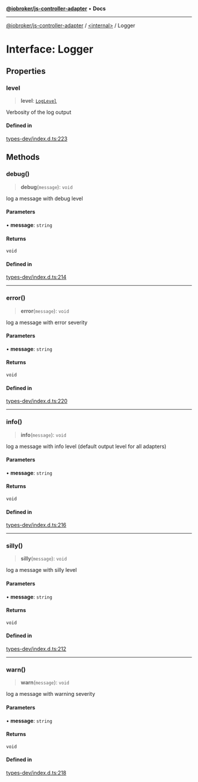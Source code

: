 [**@iobroker/js-controller-adapter**](../../README.md) • **Docs**

***

[@iobroker/js-controller-adapter](../../globals.md) / [\<internal\>](../README.md) / Logger

# Interface: Logger

## Properties

### level

> **level**: [`LogLevel`](../type-aliases/LogLevel.md)

Verbosity of the log output

#### Defined in

[types-dev/index.d.ts:223](https://github.com/ioBroker/ioBroker.js-controller/blob/b499d83cda369ad8a77cd1584bbda2b5b44bf993/packages/types-dev/index.d.ts#L223)

## Methods

### debug()

> **debug**(`message`): `void`

log a message with debug level

#### Parameters

• **message**: `string`

#### Returns

`void`

#### Defined in

[types-dev/index.d.ts:214](https://github.com/ioBroker/ioBroker.js-controller/blob/b499d83cda369ad8a77cd1584bbda2b5b44bf993/packages/types-dev/index.d.ts#L214)

***

### error()

> **error**(`message`): `void`

log a message with error severity

#### Parameters

• **message**: `string`

#### Returns

`void`

#### Defined in

[types-dev/index.d.ts:220](https://github.com/ioBroker/ioBroker.js-controller/blob/b499d83cda369ad8a77cd1584bbda2b5b44bf993/packages/types-dev/index.d.ts#L220)

***

### info()

> **info**(`message`): `void`

log a message with info level (default output level for all adapters)

#### Parameters

• **message**: `string`

#### Returns

`void`

#### Defined in

[types-dev/index.d.ts:216](https://github.com/ioBroker/ioBroker.js-controller/blob/b499d83cda369ad8a77cd1584bbda2b5b44bf993/packages/types-dev/index.d.ts#L216)

***

### silly()

> **silly**(`message`): `void`

log a message with silly level

#### Parameters

• **message**: `string`

#### Returns

`void`

#### Defined in

[types-dev/index.d.ts:212](https://github.com/ioBroker/ioBroker.js-controller/blob/b499d83cda369ad8a77cd1584bbda2b5b44bf993/packages/types-dev/index.d.ts#L212)

***

### warn()

> **warn**(`message`): `void`

log a message with warning severity

#### Parameters

• **message**: `string`

#### Returns

`void`

#### Defined in

[types-dev/index.d.ts:218](https://github.com/ioBroker/ioBroker.js-controller/blob/b499d83cda369ad8a77cd1584bbda2b5b44bf993/packages/types-dev/index.d.ts#L218)
